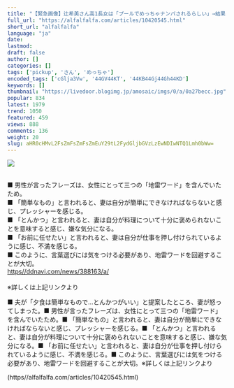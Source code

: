 ```yaml
---
title: "【緊急画像】辻希美さん高1長女は「プールでめっちゃナンパされるらしい」→結果【pickup】 "
full_url: "https://alfalfalfa.com/articles/10420545.html"
short_url: "alfalfalfa"
language: "ja"
date: 
lastmod: 
draft: false
author: []
categories: []
tags: ['pickup', 'さん', 'めっちゃ']
encoded_tags: ['cGlja3Vw', '44GV44KT', '44KB44Gj44Gh44KD']
keywords: []
thumbnail: "https://livedoor.blogimg.jp/amosaic/imgs/0/a/0a27becc.jpg"
popular: 834
latest: 1979
trend: 1050
featured: 459
views: 888
comments: 136
weight: 20
slug: aHR0cHMvL2FsZmFsZmFsZmEuY29tL2FydGljbGVzLzEwNDIwNTQ1Lmh0bWw=
---
```


![](https://livedoor.blogimg.jp/amosaic/imgs/0/a/0a27becc.jpg)

<div><br> ■ 男性が言ったフレーズは、女性にとって三つの「地雷ワード」を含んでいたため。<br> ■ 「簡単なもの」と言われると、妻は自分が簡単にできなければならないと感じ、プレッシャーを感じる。<br> ■ 「とんかつ」と言われると、妻は自分が料理について十分に褒められないことを意味すると感じ、嫌な気分になる。<br> ■ 「お前に任せたい」と言われると、妻は自分が仕事を押し付けられているように感じ、不満を感じる。<br> ■ このように、言葉選びには気をつける必要があり、地雷ワードを回避することが大切。<br> <a href='https//ddnavi.com/news/388163/a/' target='_blank' rel='nofollow'>https//ddnavi.com/news/388163/a/</a><br> <br> ※詳しくは上記リンクより <br> <p>■ 夫が「夕食は簡単なもので…とんかつがいい」と提案したところ、妻が怒ってしまった。■ 男性が言ったフレーズは、女性にとって三つの「地雷ワード」を含んでいたため。■ 「簡単なもの」と言われると、妻は自分が簡単にできなければならないと感じ、プレッシャーを感じる。■ 「とんかつ」と言われると、妻は自分が料理について十分に褒められないことを意味すると感じ、嫌な気分になる。■ 「お前に任せたい」と言われると、妻は自分が仕事を押し付けられているように感じ、不満を感じる。■ このように、言葉選びには気をつける必要があり、地雷ワードを回避することが大切。※詳しくは上記リンクより</p></div>

(https//alfalfalfa.com/articles/10420545.html)
